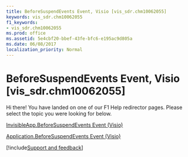 ```yaml
---
title: BeforeSuspendEvents Event, Visio [vis_sdr.chm10062055]
keywords: vis_sdr.chm10062055
f1_keywords:
- vis_sdr.chm10062055
ms.prod: office
ms.assetid: 5e4cbf20-bbef-43fe-bfc6-e195ac9d805a
ms.date: 06/08/2017
localization_priority: Normal
---
```



# BeforeSuspendEvents Event, Visio [vis_sdr.chm10062055]

Hi there! You have landed on one of our F1 Help redirector pages. Please select the topic you were looking for below.

[InvisibleApp.BeforeSuspendEvents Event (Visio)](http://msdn.microsoft.com/library/6194a96a-d549-025b-fc97-7d79989447f7%28Office.15%29.aspx)

[Application.BeforeSuspendEvents Event (Visio)](http://msdn.microsoft.com/library/a6879424-40d8-e517-aad0-f31aa84a49f6%28Office.15%29.aspx)

[!include[Support and feedback](~/includes/feedback-boilerplate.md)]